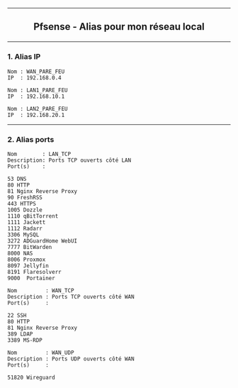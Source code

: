 ------------------------------------------------------------------------------------------------------------------------------------------------------------------------------------------------------
## <p align='center'> Pfsense - Alias pour mon réseau local </p>
------------------------------------------------------------------------------------------------------------------------------------------------------------------------------------------------------

### 1. Alias IP
```
Nom : WAN_PARE_FEU
IP  : 192.168.0.4

Nom : LAN1_PARE_FEU
IP  : 192.168.10.1

Nom : LAN2_PARE_FEU
IP  : 192.168.20.1
```

------------------------------------------------------------------------------------------------------------------------------------------------------------------------------------------------------
### 2. Alias ports
```
Nom        : LAN_TCP
Description: Ports TCP ouverts côté LAN
Port(s)    :

53 DNS
80 HTTP
81 Nginx Reverse Proxy
90 FreshRSS
443 HTTPS
1005 Dozzle
1110 qBitTorrent
1111 Jackett
1112 Radarr
3306 MySQL
3272 ADGuardHome WebUI
7777 BitWarden
8000 NAS
8006 Proxmox
8097 Jellyfin
8191 Flaresolverr
9000  Portainer
```

```
Nom         : WAN_TCP
Description : Ports TCP ouverts côté WAN
Port(s)     :

22 SSH
80 HTTP 
81 Nginx Reverse Proxy
389 LDAP
3389 MS-RDP
```

```
Nom         : WAN_UDP
Description : Ports UDP ouverts côté WAN
Port(s)     :

51820 Wireguard
```
